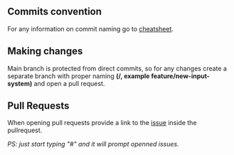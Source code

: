 ## Commits convention

For any information on commit naming go to [cheatsheet](https://gist.github.com/qoomon/5dfcdf8eec66a051ecd85625518cfd13).

## Making changes

Main branch is protected from direct commits, so for any changes create a separate branch with proper naming **(<commit-convention>/<change>, example feature/new-input-system)** and open a pull request.

## Pull Requests

When opening pull requests provide a link to the [issue](https://github.com/features/issues) inside the pullrequest.

*PS: just start typing "#" and it will prompt openned issues.*

